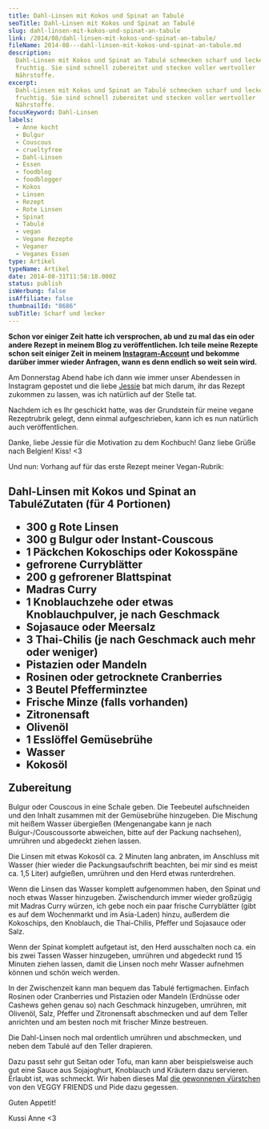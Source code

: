 ```yaml
---
title: Dahl-Linsen mit Kokos und Spinat an Tabulé
seoTitle: Dahl-Linsen mit Kokos und Spinat an Tabulé
slug: dahl-linsen-mit-kokos-und-spinat-an-tabule
link: /2014/08/dahl-linsen-mit-kokos-und-spinat-an-tabule/
fileName: 2014-08---dahl-linsen-mit-kokos-und-spinat-an-tabule.md
description:
  Dahl-Linsen mit Kokos und Spinat an Tabulé schmecken scharf und lecker
  fruchtig. Sie sind schnell zubereitet und stecken voller wertvoller
  Nährstoffe.
excerpt:
  Dahl-Linsen mit Kokos und Spinat an Tabulé schmecken scharf und lecker
  fruchtig. Sie sind schnell zubereitet und stecken voller wertvoller
  Nährstoffe.
focusKeyword: Dahl-Linsen
labels:
  - Anne kocht
  - Bulgur
  - Couscous
  - crueltyfree
  - Dahl-Linsen
  - Essen
  - foodblog
  - foodblogger
  - Kokos
  - Linsen
  - Rezept
  - Rote Linsen
  - Spinat
  - Tabulé
  - vegan
  - Vegane Rezepte
  - Veganer
  - Veganes Essen
type: Artikel
typeName: Artikel
date: 2014-08-31T11:58:18.000Z
status: publish
isWerbung: false
isAffiliate: false
thumbnailId: "8686"
subTitle: Scharf und lecker
---
```


<strong>Schon vor einiger Zeit hatte ich versprochen, ab und zu mal das ein oder
andere Rezept in meinem Blog zu veröffentlichen. Ich teile meine Rezepte schon
seit einiger Zeit in meinem
<a title="Anne Instagram" href="http://instagram.com/anne_reko" target="_blank" rel="noopener">Instagram-Account</a>
und bekomme darüber immer wieder Anfragen, wann es denn endlich so weit sein
wird.</strong>

Am Donnerstag Abend habe ich dann wie immer unser Abendessen in Instagram
gepostet und die liebe
<a title="jessicalux" href="http://instagram.com/jessicalux?modal=true" target="_blank" rel="noopener">Jessie</a>
bat mich darum, ihr das Rezept zukommen zu lassen, was ich natürlich auf der
Stelle tat.

Nachdem ich es Ihr geschickt hatte, was der Grundstein für meine vegane
Rezeptrubrik gelegt, denn einmal aufgeschrieben, kann ich es nun natürlich auch
veröffentlichen.

Danke, liebe Jessie für die Motivation zu dem Kochbuch! Ganz liebe Grüße nach
Belgien! Kiss! &lt;3

Und nun: Vorhang auf für das erste Rezept meiner Vegan-Rubrik:

## Dahl-Linsen mit Kokos und Spinat an Tabulé<strong>Zutaten (für 4 Portionen)</strong><ul><li>300 g Rote Linsen</li><li>300 g Bulgur oder Instant-Couscous</li><li>1 Päckchen Kokoschips oder Kokosspäne</li><li>gefrorene Curryblätter</li><li>200 g gefrorener Blattspinat</li><li>Madras Curry</li><li>1 Knoblauchzehe oder etwas Knoblauchpulver, je nach Geschmack</li><li>Sojasauce oder Meersalz</li><li>3 Thai-Chilis (je nach Geschmack auch mehr oder weniger)</li><li>Pistazien oder Mandeln</li><li>Rosinen oder getrocknete Cranberries</li><li>3 Beutel Pfefferminztee</li><li>Frische Minze (falls vorhanden)</li><li>Zitronensaft</li><li>Olivenöl</li><li>1 Esslöffel Gemüsebrühe</li><li>Wasser</li><li>Kokosöl</li></ul><strong>Zubereitung</strong>

Bulgur oder Couscous in eine Schale geben. Die Teebeutel aufschneiden und den
Inhalt zusammen mit der Gemüsebrühe hinzugeben. Die Mischung mit heißem Wasser
übergießen (Mengenangabe kann je nach Bulgur-/Couscoussorte abweichen, bitte auf
der Packung nachsehen), umrühren und abgedeckt ziehen lassen.

Die Linsen mit etwas Kokosöl ca. 2 Minuten lang anbraten, im Anschluss mit
Wasser (hier wieder die Packungsaufschrift beachten, bei mir sind es meist ca.
1,5 Liter) aufgießen, umrühren und den Herd etwas runterdrehen.

Wenn die Linsen das Wasser komplett aufgenommen haben, den Spinat und noch etwas
Wasser hinzugeben. Zwischendurch immer wieder großzügig mit Madras Curry würzen,
ich gebe noch ein paar frische Curryblätter (gibt es auf dem Wochenmarkt und im
Asia-Laden) hinzu, außerdem die Kokoschips, den Knoblauch, die Thai-Chilis,
Pfeffer und Sojasauce oder Salz.

Wenn der Spinat komplett aufgetaut ist, den Herd ausschalten noch ca. ein bis
zwei Tassen Wasser hinzugeben, umrühren und abgedeckt rund 15 Minuten ziehen
lassen, damit die Linsen noch mehr Wasser aufnehmen können und schön weich
werden.

In der Zwischenzeit kann man bequem das Tabulé fertigmachen. Einfach Rosinen
oder Cranberries und Pistazien oder Mandeln (Erdnüsse oder Cashews gehen genau
so) nach Geschmack hinzugeben, umrühren, mit Olivenöl, Salz, Pfeffer und
Zitronensaft abschmecken und auf dem Teller anrichten und am besten noch mit
frischer Minze bestreuen.

Die Dahl-Linsen noch mal ordentlich umrühren und abschmecken, und neben dem
Tabulé auf den Teller drapieren.

Dazu passt sehr gut Seitan oder Tofu, man kann aber beispielsweise auch gut eine
Sauce aus Sojajoghurt, Knoblauch und Kräutern dazu servieren. Erlaubt ist, was
schmeckt. Wir haben dieses Mal
<a href="//2014/08/27/der-wichtigste-grund-fur-meine-vegane-ernahrungsweise/">die
gewonnenen √ürstchen</a> von den VEGGY FRIENDS und Pide dazu gegessen.

Guten Appetit!

Kussi Anne &lt;3

&nbsp;

&nbsp;

&nbsp;
